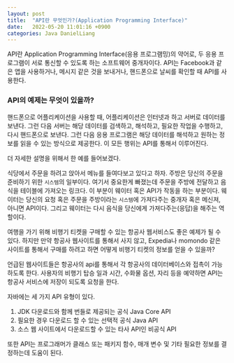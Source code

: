 ```yaml
---
layout: post
title:  "API란 무엇인가?(Application Programming Interface)"
date:   2022-05-20 11:01:16 +0900
categories: Java DanielLiang
---
```

API란 Application Programming Interface(응용 프로그램밍)의 약어로, 두 응용 프로그램이 서로 통신할 수 있도록 하는 소프트웨어 중개자이다. 
API는 Facebook과 같은 앱을 사용하거나, 메시지 같은 것을 보내거나, 핸드폰으로 날씨를 확인할 때 API를 사용한다.

### API의 예제는 무엇이 있을까?
핸드폰으로 어플리케이션을 사용할 때, 어플리케이션은 인터넷과 하고 서버로 데이터를 보낸다. 그런 다음 서버는 해당 데이터를 검색하고, 해석하고, 필요한 작업을 수행하고, 다시 핸드폰으로 보낸다. 그런 다음 응용 프로그램은 해당 데이터를 해석하고 원하는 정보를 읽을 수 있는 방식으로 제공한다. 이 모든 행위는 API를 통해서 이루어진다. 

더 자세한 설명을 위해서 한 예를 들어보겠다. 

식당에서 주문을 하려고 앉아서 메뉴를 들여다보고 있다고 하자. 주방은 당신의 주문을 준비하기 위한 `시스템`의 일부이다. 여기서 중요한게 빠졌는데 주문을 주방에 전달하고 음식을 테이블에 가져오는 링크다. 이 부분이 웨이터 혹은 API가 작동을 하는 부분이다. 웨이터는 당신의 요청 혹은 주문을 주방이라는 `시스템`에 가져다주는 중개자 혹은 메신져, 아니면 API이다. 그리고 웨이터는 다시 음식을 당신에게 가져다주는(응답)을 해주는 역할이다. 

여행을 가기 위해 비행기 티켓을 구매할 수 있는 항공사 웹서비스도 좋은 예제가 될 수 있다. 하지만 만약 항공사 웹사이트를 통해서 사지 않고, Expedia나 momondo 같은 사이트를 통해서 구매를 하려고 하면 어떻게 비행기 티켓의 정보를 얻을 수 있을까? 

언급된 웹사이트들은 항공사의 api를 통해서 각 항공사의 데이터베이스와 접촉이 가능하도록 한다. 사용자의 비행기 탑승 일과 시간, 수화물 옵션, 자리 등을 예약하면 API는 항공사 서비스에 저장이 되도록 요청을 한다. 

자바에는 세 가지 API 유형이 있다. 
  1. JDK 다운로드와 함께 번들로 제공되는 공식 Java Core API
  2. 필요한 경우 다운로드 할 수 있는 선택적 공식 Java API
  3. 소스 웹 사이트에서 다운로드할 수 있는 타사 API인 비공식 API

또한 API는 프로그래머가 클래스 또는 패키지 함수, 매개 변수 및 기타 필요한 정보를 결정하는데 도움이 된다.